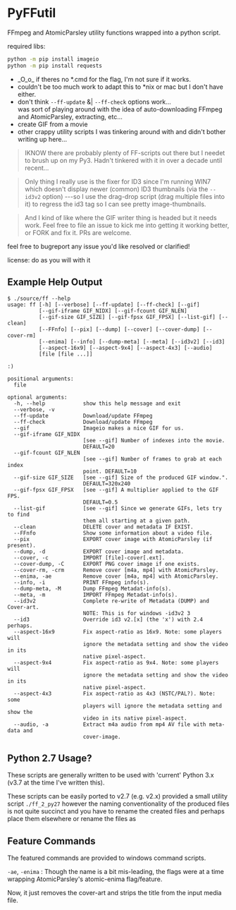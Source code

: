 PyFFutil
===================

FFmpeg and AtomicParsley utility functions wrapped into a python script.

required libs:
```bash
python -m pip install imageio
python -m pip install requests
```

- \_O\_o\_ if theres no *.cmd for the flag, I'm not sure if it works.
- couldn't be too much work to adapt this to \*nix or mac but I don't have either.
- don't think `--ff-update` \&| `--ff-check` options work...  
  was sort of playing around with the idea of auto-downloading FFmpeg and AtomicParsley, extracting, etc...
- create GIF from a movie
- other crappy utility scripts I was tinkering around with and didn't bother writing up here...

> IKNOW there are probably plenty of FF-scripts out there but I needet to brush up on my Py3.  Hadn't tinkered with it in over a decade until recent...

> Only thing I really use is the fixer for ID3 since I'm running WIN7 which doesn't display newer (common) ID3 thumbnails (via the `--id3v2` option) ---so I use the drag-drop script (drag multiple files into it) to regress the id3 tag so I can see pretty image-thumbnails.

> And I kind of like where the GIF writer thing is headed but it needs work.
  Feel free to file an issue to kick me into getting it working better, or
  FORK and fix it.  PRs are welcome.

feel free to bugreport any issue you'd like resolved or clarified!

license: do as you will with it

Example Help Output
----------------------

```text
$ ./source/ff --help
usage: ff [-h] [--verbose] [--ff-update] [--ff-check] [--gif]
          [--gif-iframe GIF_NIDX] [--gif-fcount GIF_NLEN]
          [--gif-size GIF_SIZE] [--gif-fpsx GIF_FPSX] [--list-gif] [--clean]
          [--FFnfo] [--pix] [--dump] [--cover] [--cover-dump] [--cover-rm]
          [--enima] [--info] [--dump-meta] [--meta] [--id3v2] [--id3]
          [--aspect-16x9] [--aspect-9x4] [--aspect-4x3] [--audio]
          [file [file ...]]

:)

positional arguments:
  file

optional arguments:
  -h, --help            show this help message and exit
  --verbose, -v
  --ff-update           Download/update FFmpeg
  --ff-check            Download/update FFmpeg
  --gif                 Imageio makes a nice GIF for us.
  --gif-iframe GIF_NIDX
                        [see --gif] Number of indexes into the movie.
                        DEFAULT=20
  --gif-fcount GIF_NLEN
                        [see --gif] Number of frames to grab at each index
                        point. DEFAULT=10
  --gif-size GIF_SIZE   [see --gif] Size of the produced GIF window.".
                        DEFAULT=320x240
  --gif-fpsx GIF_FPSX   [see --gif] A multiplier applied to the GIF FPS.
                        DEFAULT=0.5
  --list-gif            [see --gif] Since we generate GIFs, lets try to find
                        them all starting at a given path.
  --clean               DELETE cover and metadata IF EXIST.
  --FFnfo               Show some information about a video file.
  --pix                 EXPORT cover image with AtomicParsley (if present).
  --dump, -d            EXPORT cover image and metadata.
  --cover, -c           IMPORT [file]-cover[.ext].
  --cover-dump, -C      EXPORT PNG cover image if one exists.
  --cover-rm, -crm      Remove cover [m4a, mp4] with AtomicParsley.
  --enima, -ae          Remove cover [m4a, mp4] with AtomicParsley.
  --info, -i            PRINT FFmpeg info(s).
  --dump-meta, -M       Dump FFmpeg Metadat-info(s).
  --meta, -m            IMPORT FFmpeg Metadat-info(s).
  --id3v2               Complete re-write of Metadata (DUMP) and Cover-art.
                        NOTE: This is for windows -id3v2 3
  --id3                 Override id3 v2.[x] (the 'x') with 2.4 perhaps.
  --aspect-16x9         Fix aspect-ratio as 16x9. Note: some players will
                        ignore the metadata setting and show the video in its
                        native pixel-aspect.
  --aspect-9x4          Fix aspect-ratio as 9x4. Note: some players will
                        ignore the metadata setting and show the video in its
                        native pixel-aspect.
  --aspect-4x3          Fix aspect-ratio as 4x3 (NSTC/PAL?). Note: some
                        players will ignore the metadata setting and show the
                        video in its native pixel-aspect.
  --audio, -a           Extract m4a audio from mp4 AV file with meta-data and
                        cover-image.
```

Python 2.7 Usage?
---------------------

These scripts are generally written to be used with 'current' Python 3.x (v3.7
at the time I've written this).

These scripts can be easily ported to v2.7 (e.g. v2.x) provided a small utility
script `./ff_2_py27` however the naming conventionality of the produced files
is not quite succinct and you have to rename the created files and perhaps place
them elsewhere or rename the files as 


Feature Commands
---------------------

The featured commands are provided to windows command scripts.

`-ae`, `-enima`
: Though the name is a bit mis-leading, the flags were at a time
  wrapping AtomicParsley's atomic-enima flag/feature.

  Now, it just removes the cover-art and strips the title from
  the input media file.


